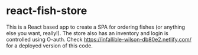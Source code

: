 # react-fish-store
This is a React based app to create a SPA for ordering fishes (or anything else you want, really!). 
The store also has an inventory and login is controlled using O-auth.
Check https://infallible-wilson-db80e2.netlify.com/ for a deployed version of this code.
